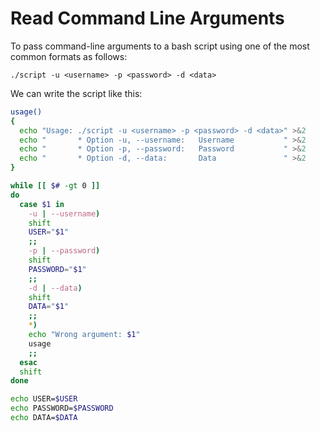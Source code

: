 # Read Command Line Arguments

To pass command-line arguments to a bash script using one of the most common formats as follows:

```console
./script -u <username> -p <password> -d <data>
```

We can write the script like this:

```bash
usage()
{
  echo "Usage: ./script -u <username> -p <password> -d <data>" >&2
  echo "       * Option -u, --username:   Username           " >&2
  echo "       * Option -p, --password:   Password           " >&2
  echo "       * Option -d, --data:       Data               " >&2
}

while [[ $# -gt 0 ]]
do
  case $1 in
    -u | --username)
    shift 
    USER="$1"
    ;;
    -p | --password)
    shift
    PASSWORD="$1"
    ;;
    -d | --data)
    shift
    DATA="$1"
    ;;
    *)
    echo "Wrong argument: $1"
    usage
    ;;
  esac
  shift
done

echo USER=$USER
echo PASSWORD=$PASSWORD
echo DATA=$DATA
```
